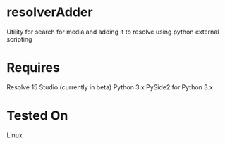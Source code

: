 # resolverAdder
Utility for search for media and adding it to resolve using python external scripting

# Requires
Resolve 15 Studio (currently in beta)
Python 3.x
PySide2 for Python 3.x

# Tested On
Linux
